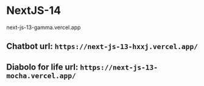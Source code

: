 # NextJS-14
next-js-13-gamma.vercel.app

## Chatbot url: `https://next-js-13-hxxj.vercel.app/`
## Diabolo for life url: `https://next-js-13-mocha.vercel.app/`
